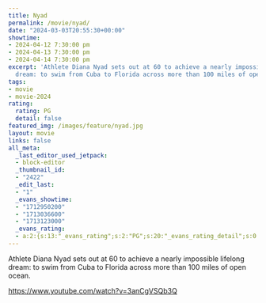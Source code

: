 ```yaml
---
title: Nyad
permalink: /movie/nyad/
date: "2024-03-03T20:55:30+00:00"
showtime:
- 2024-04-12 7:30:00 pm
- 2024-04-13 7:30:00 pm
- 2024-04-14 7:30:00 pm
excerpt: 'Athlete Diana Nyad sets out at 60 to achieve a nearly impossible lifelong
  dream: to swim from Cuba to Florida across more than 100 miles of open ocean.'
tags:
- movie
- movie-2024
rating:
  rating: PG
  detail: false
featured_img: /images/feature/nyad.jpg
layout: movie
links: false
all_meta:
  _last_editor_used_jetpack:
  - block-editor
  _thumbnail_id:
  - "2422"
  _edit_last:
  - "1"
  _evans_showtime:
  - "1712950200"
  - "1713036600"
  - "1713123000"
  _evans_rating:
  - a:2:{s:13:"_evans_rating";s:2:"PG";s:20:"_evans_rating_detail";s:0:"";}
---
```


Athlete Diana Nyad sets out at 60 to achieve a nearly impossible lifelong dream: to swim from Cuba to Florida across more than 100 miles of open ocean.

https://www.youtube.com/watch?v=3anCgVSQb3Q 
